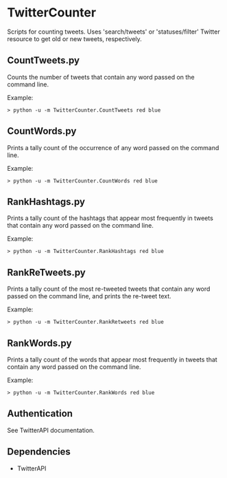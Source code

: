 TwitterCounter
==============
Scripts for counting tweets.  Uses 'search/tweets' or 'statuses/filter' Twitter resource to get old or new tweets, respectively.

CountTweets.py
--------------
Counts the number of tweets that contain any word passed on the command line.

Example:

	> python -u -m TwitterCounter.CountTweets red blue

CountWords.py
-------------
Prints a tally count of the occurrence of any word passed on the command line.

Example:

	> python -u -m TwitterCounter.CountWords red blue

RankHashtags.py
---------------
Prints a tally count of the hashtags that appear most frequently in tweets that contain any word passed on the command line.

Example:

	> python -u -m TwitterCounter.RankHashtags red blue

RankReTweets.py
---------------
Prints a tally count of the most re-tweeted tweets that contain any word passed on the command line, and prints the re-tweet text.

Example:

	> python -u -m TwitterCounter.RankRetweets red blue

RankWords.py
------------
Prints a tally count of the words that appear most frequently in tweets that contain any word passed on the command line.

Example:

	> python -u -m TwitterCounter.RankWords red blue
	
Authentication
--------------
See TwitterAPI documentation.

Dependencies
-----------
* TwitterAPI
